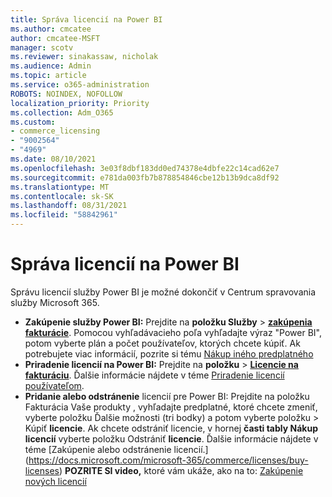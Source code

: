 ```yaml
---
title: Správa licencií na Power BI
ms.author: cmcatee
author: cmcatee-MSFT
manager: scotv
ms.reviewer: sinakassaw, nicholak
ms.audience: Admin
ms.topic: article
ms.service: o365-administration
ROBOTS: NOINDEX, NOFOLLOW
localization_priority: Priority
ms.collection: Adm_O365
ms.custom:
- commerce_licensing
- "9002564"
- "4969"
ms.date: 08/10/2021
ms.openlocfilehash: 3e03f8dbf183dd0ed74378e4dbfe22c14cad62e7
ms.sourcegitcommit: e781da003fb7b878854846cbe12b13b9dca8df92
ms.translationtype: MT
ms.contentlocale: sk-SK
ms.lasthandoff: 08/31/2021
ms.locfileid: "58842961"
---
```

# <a name="power-bi-license-management"></a>Správa licencií na Power BI

Správu licencií služby Power BI je možné dokončiť v Centrum spravovania služby Microsoft 365.

- **Zakúpenie služby Power BI:** Prejdite na **položku Služby** \> **[zakúpenia fakturácie](https://go.microsoft.com/fwlink/p/?linkid=868433)**. Pomocou vyhľadávacieho poľa vyhľadajte výraz "Power BI", potom vyberte plán a počet používateľov, ktorých chcete kúpiť. Ak potrebujete viac informácií, pozrite si tému [Nákup iného predplatného](https://docs.microsoft.com/microsoft-365/commerce/try-or-buy-microsoft-365#buy-a-different-subscription)
- **Priradenie licencií na Power BI:** Prejdite na **položku**  >  **[Licencie na fakturáciu](https://go.microsoft.com/fwlink/p/?linkid=842264)**. Ďalšie informácie nájdete v téme [Priradenie licencií používateľom](https://docs.microsoft.com/microsoft-365/admin/manage/assign-licenses-to-users).
- **Pridanie alebo odstránenie** licencií pre Power BI: Prejdite na položku Fakturácia Vaše produkty , vyhľadajte predplatné, ktoré chcete zmeniť, vyberte položku Ďalšie možnosti (tri bodky) a potom vyberte položku  >  **[](https://go.microsoft.com/fwlink/p/?linkid=842054)** Kúpiť **licencie**.  Ak chcete odstrániť licencie, v hornej **časti tably Nákup licencií** vyberte položku Odstrániť **licencie**. Ďalšie informácie nájdete v téme [Zakúpenie alebo odstránenie licencií.\](https://docs.microsoft.com/microsoft-365/commerce/licenses/buy-licenses)
**POZRITE SI video,** ktoré vám ukáže, ako na to: [Zakúpenie nových licencií](https://go.microsoft.com/fwlink/p/?linkid=2154857)